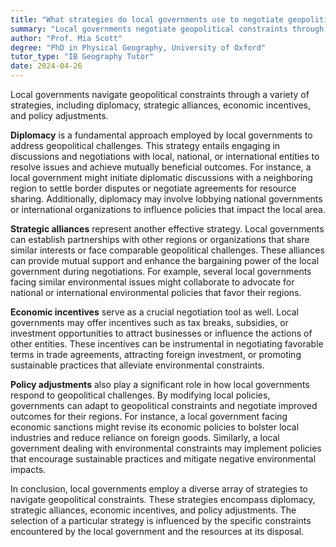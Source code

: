 ```yaml
---
title: "What strategies do local governments use to negotiate geopolitical constraints?"
summary: "Local governments negotiate geopolitical constraints through diplomacy, strategic alliances, economic incentives, and policy adjustments."
author: "Prof. Mia Scott"
degree: "PhD in Physical Geography, University of Oxford"
tutor_type: "IB Geography Tutor"
date: 2024-04-26
---
```


Local governments navigate geopolitical constraints through a variety of strategies, including diplomacy, strategic alliances, economic incentives, and policy adjustments.

**Diplomacy** is a fundamental approach employed by local governments to address geopolitical challenges. This strategy entails engaging in discussions and negotiations with local, national, or international entities to resolve issues and achieve mutually beneficial outcomes. For instance, a local government might initiate diplomatic discussions with a neighboring region to settle border disputes or negotiate agreements for resource sharing. Additionally, diplomacy may involve lobbying national governments or international organizations to influence policies that impact the local area.

**Strategic alliances** represent another effective strategy. Local governments can establish partnerships with other regions or organizations that share similar interests or face comparable geopolitical challenges. These alliances can provide mutual support and enhance the bargaining power of the local government during negotiations. For example, several local governments facing similar environmental issues might collaborate to advocate for national or international environmental policies that favor their regions.

**Economic incentives** serve as a crucial negotiation tool as well. Local governments may offer incentives such as tax breaks, subsidies, or investment opportunities to attract businesses or influence the actions of other entities. These incentives can be instrumental in negotiating favorable terms in trade agreements, attracting foreign investment, or promoting sustainable practices that alleviate environmental constraints.

**Policy adjustments** also play a significant role in how local governments respond to geopolitical challenges. By modifying local policies, governments can adapt to geopolitical constraints and negotiate improved outcomes for their regions. For instance, a local government facing economic sanctions might revise its economic policies to bolster local industries and reduce reliance on foreign goods. Similarly, a local government dealing with environmental constraints may implement policies that encourage sustainable practices and mitigate negative environmental impacts.

In conclusion, local governments employ a diverse array of strategies to navigate geopolitical constraints. These strategies encompass diplomacy, strategic alliances, economic incentives, and policy adjustments. The selection of a particular strategy is influenced by the specific constraints encountered by the local government and the resources at its disposal.
    
